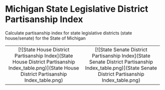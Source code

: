 # Michigan State Legislative District Partisanship Index

Calculate partisanship index for state legislative districts (state house/senate) for the State of Michigan

|  |  |
|:----:|:----:|
| [![State House District Partisanship Index](State House District Partisanship Index_table.png)](State House District Partisanship Index_table.png) | [![State Senate District Partisanship Index](State Senate District Partisanship Index_table.png)](State Senate District Partisanship Index_table.png) |
